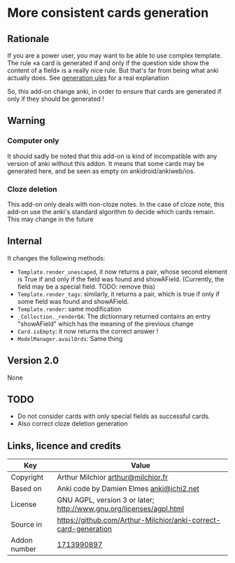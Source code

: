 # More consistent cards generation
## Rationale
If you are a power user, you may want to be able to use complex
template. The rule «a card is generated if and only if the question
side show the content of a field» is a really nice rule. But that's
far from being what anki actually does. See [generation
ules](https://github.com/Arthur-Milchior/anki/blob/commented/documentation/templates_generation_rules.md)
for a real explanation

So, this add-on change anki, in order to ensure that cards are
generated if only if they should be generated !


## Warning
### Computer only
It should sadly be noted that this add-on is kind of incompatible with
any version of anki without this addon. It means that some cards may
be generated here, and be seen as empty on ankidroid/ankiweb/ios.

### Cloze deletion
This add-on only deals with non-cloze notes. In the case of cloze
note, this add-on use the anki's standard algorithm to decide which
cards remain. This may change in the future

## Internal
It changes the following methods:
* ```Template.render_unescaped```, it now returns a pair, whose second
  element is True if and only if the field was found and
  showAField. (Currently, the field may be a special field. TODO: remove this)
* ```Template.render_tags```: similarly, it returns a pair, which is
  true if only if some field was found and showAField.
* ```Template.render```: same modification
* ```_Collection._renderQA```: The dictionnary returned contains an
  entry "showAField" which has the meaning of the previous change
* ```Card.isEmpty```: it now returns the correct answer !
* ```ModelManager.availOrds```: Same thing

## Version 2.0
None
## TODO
* Do not consider cards with only special fields as successful cards.
* Also correct cloze deletion generation

## Links, licence and credits

Key         |Value
------------|-------------------------------------------------------------------
Copyright   | Arthur Milchior <arthur@milchior.fr>
Based on    | Anki code by Damien Elmes <anki@ichi2.net>
License     | GNU AGPL, version 3 or later; http://www.gnu.org/licenses/agpl.html
Source in   | https://github.com/Arthur-Milchior/anki-correct-card-generation
Addon number| [1713990897](https://ankiweb.net/shared/info/1713990897)
